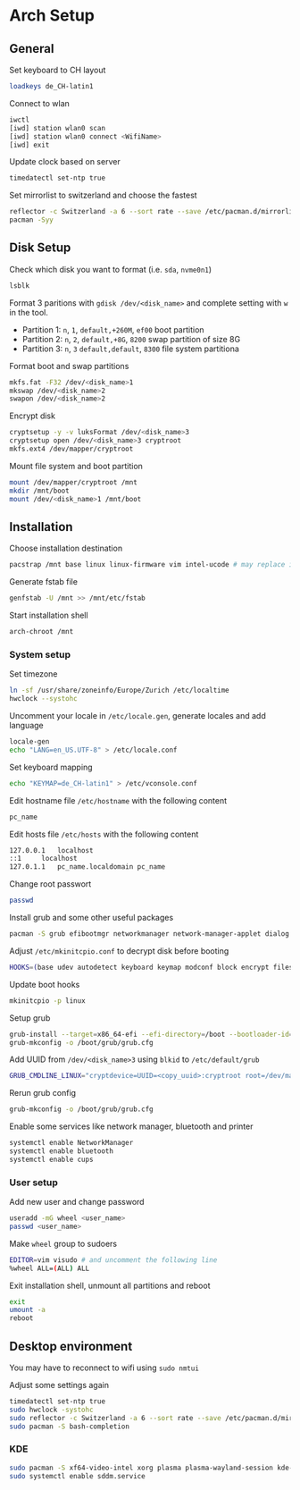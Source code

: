 # Arch Setup

## General

Set keyboard to CH layout 

```bash
loadkeys de_CH-latin1
```

Connect to wlan

```bash
iwctl
[iwd] station wlan0 scan
[iwd] station wlan0 connect <WifiName>
[iwd] exit
```

Update clock based on server

```bash
timedatectl set-ntp true
```

Set mirrorlist to switzerland and choose the fastest

```bash
reflector -c Switzerland -a 6 --sort rate --save /etc/pacman.d/mirrorlist
pacman -Syy
```

## Disk Setup

Check which disk you want to format (i.e. `sda`, `nvme0n1`)

```bash
lsblk
```

Format 3 paritions with `gdisk /dev/<disk_name>` and complete setting with `w` in the tool.
- Partition 1: `n`, `1`, `default,+260M`, `ef00` boot partition
- Partition 2: `n`, `2`, `default,+8G`, `8200` swap partition of size 8G
- Partition 3: `n`, `3` `default,default`, `8300` file system partitiona

Format boot and swap partitions

```bash
mkfs.fat -F32 /dev/<disk_name>1
mkswap /dev/<disk_name>2
swapon /dev/<disk_name>2
```

Encrypt disk
```bash
cryptsetup -y -v luksFormat /dev/<disk_name>3
cryptsetup open /dev/<disk_name>3 cryptroot
mkfs.ext4 /dev/mapper/cryptroot
```

Mount file system and boot partition

```bash
mount /dev/mapper/cryptroot /mnt
mkdir /mnt/boot
mount /dev/<disk_name>1 /mnt/boot
```

## Installation

Choose installation destination

```bash
pacstrap /mnt base linux linux-firmware vim intel-ucode # may replace intel with amd
```

Generate fstab file

```bash
genfstab -U /mnt >> /mnt/etc/fstab
```

Start installation shell

```bash
arch-chroot /mnt
```

### System setup

Set timezone

```bash
ln -sf /usr/share/zoneinfo/Europe/Zurich /etc/localtime
hwclock --systohc
```

Uncomment your locale in `/etc/locale.gen`, generate locales and add language

```bash
locale-gen
echo "LANG=en_US.UTF-8" > /etc/locale.conf
```

Set keyboard mapping

```bash
echo "KEYMAP=de_CH-latin1" > /etc/vconsole.conf
```

Edit hostname file `/etc/hostname` with the following content

```bash
pc_name
```

Edit hosts file `/etc/hosts` with the following content

```bash
127.0.0.1 	localhost
::1		localhost
127.0.1.1	pc_name.localdomain	pc_name
```

Change root passwort

```bash
passwd
```

Install grub and some other useful packages

```bash
pacman -S grub efibootmgr networkmanager network-manager-applet dialog wpa_supplicant mtools dosfstools base-devel linux-headers bluez bluez-utils cups xdg-utils xdg-user-dirs alsa-utils pulseaudio pulseaudio-bluetooth git reflector
```

Adjust `/etc/mkinitcpio.conf` to decrypt disk before booting

```bash
HOOKS=(base udev autodetect keyboard keymap modconf block encrypt filesystems fsck)
```

Update boot hooks

```bash
mkinitcpio -p linux
```

Setup grub

```bash
grub-install --target=x86_64-efi --efi-directory=/boot --bootloader-id=GRUB
grub-mkconfig -o /boot/grub/grub.cfg
```

Add UUID from `/dev/<disk_name>3` using `blkid` to `/etc/default/grub`

```bash
GRUB_CMDLINE_LINUX="cryptdevice=UUID=<copy_uuid>:cryptroot root=/dev/mapper/cryptroot"
``` 

Rerun grub config

```bash
grub-mkconfig -o /boot/grub/grub.cfg
```

Enable some services like network manager, bluetooth and printer

```bash
systemctl enable NetworkManager
systemctl enable bluetooth
systemctl enable cups
```

### User setup

Add new user and change password

```bash
useradd -mG wheel <user_name>
passwd <user_name>
```

Make `wheel` group to sudoers

```bash
EDITOR=vim visudo # and uncomment the following line
%wheel ALL=(ALL) ALL
```

Exit installation shell, unmount all partitions and reboot

```bash
exit
umount -a
reboot
```

## Desktop environment

You may have to reconnect to wifi using `sudo nmtui`

Adjust some settings again

```bash
timedatectl set-ntp true
sudo hwclock -systohc
sudo reflector -c Switzerland -a 6 --sort rate --save /etc/pacman.d/mirrorlist
sudo pacman -S bash-completion
```

### KDE

```bash
sudo pacman -S xf64-video-intel xorg plasma plasma-wayland-session kde-applications
sudo systemctl enable sddm.service
```


